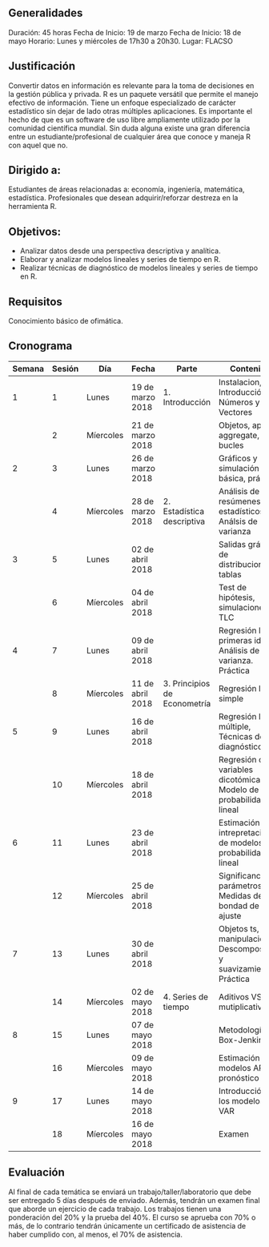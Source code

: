Generalidades
-------------

Duración: 45 horas Fecha de Inicio: 19 de marzo Fecha de Inicio: 18 de
mayo Horario: Lunes y miércoles de 17h30 a 20h30. Lugar: FLACSO

Justificación
-------------

Convertir datos en información es relevante para la toma de decisiones
en la gestión pública y privada. R es un paquete versátil que permite el
manejo efectivo de información. Tiene un enfoque especializado de
carácter estadístico sin dejar de lado otras múltiples aplicaciones. Es
importante el hecho de que es un software de uso libre ampliamente
utilizado por la comunidad científica mundial. Sin duda alguna existe
una gran diferencia entre un estudiante/profesional de cualquier área
que conoce y maneja R con aquel que no.

Dirigido a:
-----------

Estudiantes de áreas relacionadas a: economía, ingeniería, matemática,
estadística. Profesionales que desean adquirir/reforzar destreza en la
herramienta R.

Objetivos:
----------

-   Analizar datos desde una perspectiva descriptiva y analítica.
-   Elaborar y analizar modelos lineales y series de tiempo en R.
-   Realizar técnicas de diagnóstico de modelos lineales y series de
    tiempo en R.

Requisitos
----------

Conocimiento básico de ofimática.

Cronograma
----------

<table>
<colgroup>
<col width="6%" />
<col width="6%" />
<col width="8%" />
<col width="12%" />
<col width="20%" />
<col width="46%" />
</colgroup>
<thead>
<tr class="header">
<th>Semana</th>
<th>Sesión</th>
<th>Día</th>
<th>Fecha</th>
<th>Parte</th>
<th>Contenido</th>
</tr>
</thead>
<tbody>
<tr class="odd">
<td>1</td>
<td>1</td>
<td>Lunes</td>
<td>19 de marzo 2018</td>
<td>1. Introducción</td>
<td>Instalacion, Introducción, Números y Vectores</td>
</tr>
<tr class="even">
<td></td>
<td>2</td>
<td>Míercoles</td>
<td>21 de marzo 2018</td>
<td></td>
<td>Objetos, apply, aggregate, by, bucles</td>
</tr>
<tr class="odd">
<td>2</td>
<td>3</td>
<td>Lunes</td>
<td>26 de marzo 2018</td>
<td></td>
<td>Gráficos y simulación básica, práctica</td>
</tr>
<tr class="even">
<td></td>
<td>4</td>
<td>Míercoles</td>
<td>28 de marzo 2018</td>
<td>2. Estadística descriptiva</td>
<td>Análisis de resúmenes estadísticos, Análsis de varianza</td>
</tr>
<tr class="odd">
<td>3</td>
<td>5</td>
<td>Lunes</td>
<td>02 de abril 2018</td>
<td></td>
<td>Salidas gráficas de distribuciones y tablas</td>
</tr>
<tr class="even">
<td></td>
<td>6</td>
<td>Míercoles</td>
<td>04 de abril 2018</td>
<td></td>
<td>Test de hipótesis, simulaciones TLC</td>
</tr>
<tr class="odd">
<td>4</td>
<td>7</td>
<td>Lunes</td>
<td>09 de abril 2018</td>
<td></td>
<td>Regresión lineal, primeras ideas, Análisis de varianza. Práctica</td>
</tr>
<tr class="even">
<td></td>
<td>8</td>
<td>Míercoles</td>
<td>11 de abril 2018</td>
<td>3. Principios de Econometría</td>
<td>Regresión lineal simple</td>
</tr>
<tr class="odd">
<td>5</td>
<td>9</td>
<td>Lunes</td>
<td>16 de abril 2018</td>
<td></td>
<td>Regresión linea múltiple, Técnicas de diagnóstico</td>
</tr>
<tr class="even">
<td></td>
<td>10</td>
<td>Míercoles</td>
<td>18 de abril 2018</td>
<td></td>
<td>Regresión con variables dicotómicas, Modelo de probabilidad lineal</td>
</tr>
<tr class="odd">
<td>6</td>
<td>11</td>
<td>Lunes</td>
<td>23 de abril 2018</td>
<td></td>
<td>Estimación e intrepretación de modelos de probabilidad no lineal</td>
</tr>
<tr class="even">
<td></td>
<td>12</td>
<td>Míercoles</td>
<td>25 de abril 2018</td>
<td></td>
<td>Significancia de parámetros, Medidas de bondad de ajuste</td>
</tr>
<tr class="odd">
<td>7</td>
<td>13</td>
<td>Lunes</td>
<td>30 de abril 2018</td>
<td></td>
<td>Objetos ts, manipulación, Descomposición y suavizamiento. Práctica</td>
</tr>
<tr class="even">
<td></td>
<td>14</td>
<td>Míercoles</td>
<td>02 de mayo 2018</td>
<td>4. Series de tiempo</td>
<td>Aditivos VS mutiplicativos</td>
</tr>
<tr class="odd">
<td>8</td>
<td>15</td>
<td>Lunes</td>
<td>07 de mayo 2018</td>
<td></td>
<td>Metodología Box-Jenkins</td>
</tr>
<tr class="even">
<td></td>
<td>16</td>
<td>Míercoles</td>
<td>09 de mayo 2018</td>
<td></td>
<td>Estimación de modelos ARMA, pronóstico</td>
</tr>
<tr class="odd">
<td>9</td>
<td>17</td>
<td>Lunes</td>
<td>14 de mayo 2018</td>
<td></td>
<td>Introducción a los modelos VAR</td>
</tr>
<tr class="even">
<td></td>
<td>18</td>
<td>Míercoles</td>
<td>16 de mayo 2018</td>
<td></td>
<td>Examen</td>
</tr>
</tbody>
</table>

Evaluación
----------

Al final de cada temática se enviará un trabajo/taller/laboratorio que
debe ser entregado 5 días después de enviado. Además, tendrán un examen
final que aborde un ejercicio de cada trabajo. Los trabajos tienen una
ponderación del 20% y la prueba del 40%. El curso se aprueba con 70% o
más, de lo contrario tendrán únicamente un certificado de asistencia de
haber cumplido con, al menos, el 70% de asistencia.

